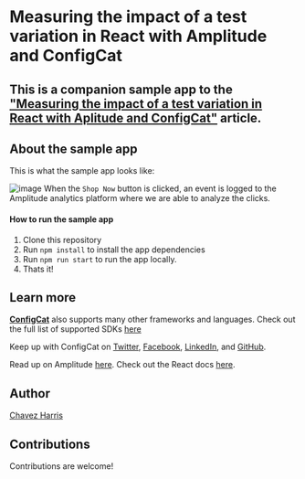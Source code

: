 # Measuring the impact of a test variation in React with Amplitude and ConfigCat

## This is a companion sample app to the [**"Measuring the impact of a test variation in React with Aplitude and ConfigCat"**](https://configcat.com/blog/2022/05/18/measuring-the-impact-of-a-test-variation-in-react/) article.

## About the sample app
This is what the sample app looks like:

![image](https://user-images.githubusercontent.com/74829200/159141452-f9070379-9306-46c7-8809-15c3d829dd9a.png)
When the `Shop Now` button is clicked, an event is logged to the Amplitude analytics platform where we are able to analyze the clicks.

#### How to run the sample app
1. Clone this repository
2. Run `npm install` to install the app dependencies 
3. Run `npm run start` to run the app locally.
4. Thats it!

## Learn more
[**ConfigCat**](https://configcat.com) also supports many other frameworks and languages. Check out the full list of supported SDKs [here](https://configcat.com/docs/sdk-reference/overview/)

Keep up with ConfigCat on [Twitter](https://twitter.com/configcat), [Facebook](https://www.facebook.com/configcat), [LinkedIn](https://www.linkedin.com/company/configcat/), and [GitHub](https://github.com/configcat).

Read up on Amplitude [here](https://amplitude.com).
Check out the React docs [here](https://reactjs.org/docs/getting-started.html).

## Author
[Chavez Harris](https://github.com/codedbychavez)

## Contributions
Contributions are welcome!
